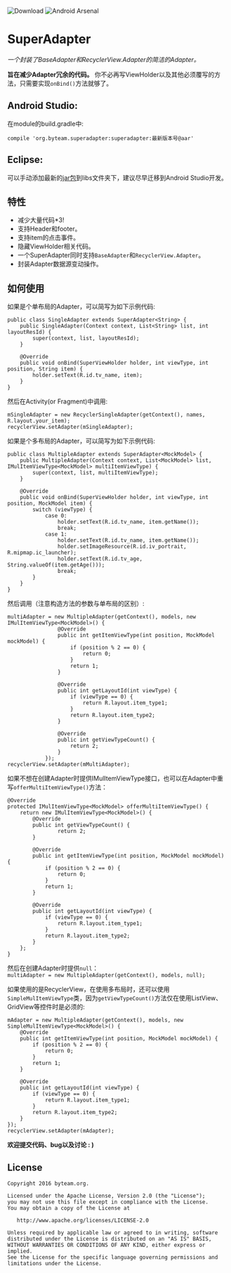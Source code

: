 ![Download](https://api.bintray.com/packages/chenenyu/maven/SuperAdapter/images/download.svg) ![Android Arsenal](https://img.shields.io/badge/Android%20Arsenal-SuperAdapter-brightgreen.svg?style=flat)
# SuperAdapter
*一个封装了BaseAdapter和RecyclerView.Adapter的简洁的Adapter。*

**旨在减少Adapter冗余的代码。** 你不必再写ViewHolder以及其他必须覆写的方法，只需要实现`onBind()`方法就够了。  

## Android Studio:

在module的build.gradle中:

`compile 'org.byteam.superadapter:superadapter:最新版本号@aar'`
## Eclipse:
可以手动添加最新的[jar包](https://github.com/chenenyu/SuperAdapter/releases)到libs文件夹下，建议尽早迁移到Android Studio开发。
## 特性
* 减少大量代码*3!
* 支持Header和footer。
* 支持item的点击事件。
* 隐藏ViewHolder相关代码。
* 一个SuperAdapter同时支持`BaseAdapter`和`RecyclerView.Adapter`。
* 封装Adapter数据源变动操作。

## 如何使用

如果是个单布局的Adapter，可以简写为如下示例代码:  

```
public class SingleAdapter extends SuperAdapter<String> {
	public SingleAdapter(Context context, List<String> list, int layoutResId) {
		super(context, list, layoutResId);
	}

	@Override
	public void onBind(SuperViewHolder holder, int viewType, int position, String item) {
		holder.setText(R.id.tv_name, item);
	}
}
```  

然后在Activity(or Fragment)中调用:  

```
mSingleAdapter = new RecyclerSingleAdapter(getContext(), names, R.layout.your_item);  
recyclerView.setAdapter(mSingleAdapter);
```  
如果是个多布局的Adapter，可以简写为如下示例代码:  

```
public class MultipleAdapter extends SuperAdapter<MockModel> {
	public MultipleAdapter(Context context, List<MockModel> list, IMulItemViewType<MockModel> multiItemViewType) {
		super(context, list, multiItemViewType);
	}

	@Override
	public void onBind(SuperViewHolder holder, int viewType, int position, MockModel item) {
		switch (viewType) {
			case 0:
				holder.setText(R.id.tv_name, item.getName());
				break;
			case 1:
				holder.setText(R.id.tv_name, item.getName());
				holder.setImageResource(R.id.iv_portrait, R.mipmap.ic_launcher);
				holder.setText(R.id.tv_age, String.valueOf(item.getAge()));
				break;
		}
	}
}
```  

然后调用（注意构造方法的参数与单布局的区别）:  

```
multiAdapter = new MultipleAdapter(getContext(), models, new IMulItemViewType<MockModel>() {
				@Override
				public int getItemViewType(int position, MockModel mockModel) {
					if (position % 2 == 0) {
						return 0;
					}
					return 1;
				}

				@Override
				public int getLayoutId(int viewType) {
					if (viewType == 0) {
						return R.layout.item_type1;
					}
					return R.layout.item_type2;
				}

				@Override
				public int getViewTypeCount() {
					return 2;
				}
			});
recyclerView.setAdapter(mMultiAdapter);
```  

如果不想在创建Adapter时提供IMulItemViewType接口，也可以在Adapter中重写`offerMultiItemViewType()`方法：  

```
@Override
protected IMulItemViewType<MockModel> offerMultiItemViewType() {
	return new IMulItemViewType<MockModel>() {
		@Override
		public int getViewTypeCount() {
				return 2;
		}

		@Override
		public int getItemViewType(int position, MockModel mockModel) {
			if (position % 2 == 0) {
				return 0;
			}
			return 1;
		}

		@Override
		public int getLayoutId(int viewType) {
			if (viewType == 0) {
				return R.layout.item_type1;
			}
			return R.layout.item_type2;
		}
	};
}
```  

然后在创建Adapter时提供`null`：  
`multiAdapter = new MultipleAdapter(getContext(), models, null);`  
  
如果使用的是RecyclerView，在使用多布局时，还可以使用`SimpleMulItemViewType`类，因为`getViewTypeCount()`方法仅在使用ListView、GridView等控件时是必须的: 
 
```
mAdapter = new MultipleAdapter(getContext(), models, new SimpleMulItemViewType<MockModel>() {
	@Override
	public int getItemViewType(int position, MockModel mockModel) {
		if (position % 2 == 0) {
			return 0;
		}
		return 1;
	}

	@Override
	public int getLayoutId(int viewType) {
		if (viewType == 0) {
			return R.layout.item_type1;
		}
		return R.layout.item_type2;
	}
});
recyclerView.setAdapter(mAdapter);
```  


**欢迎提交代码、bug以及讨论  : )**

## License

```
Copyright 2016 byteam.org.

Licensed under the Apache License, Version 2.0 (the "License");
you may not use this file except in compliance with the License.
You may obtain a copy of the License at

   http://www.apache.org/licenses/LICENSE-2.0

Unless required by applicable law or agreed to in writing, software
distributed under the License is distributed on an "AS IS" BASIS,
WITHOUT WARRANTIES OR CONDITIONS OF ANY KIND, either express or implied.
See the License for the specific language governing permissions and
limitations under the License.
```

